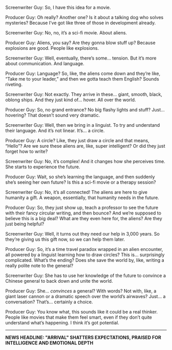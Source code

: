 Screenwriter Guy: So, I have this idea for a movie.

Producer Guy: Oh really? Another one? Is it about a talking dog who solves mysteries? Because I’ve got like three of those in development already.

Screenwriter Guy: No, no, it’s a sci-fi movie. About aliens.

Producer Guy: Aliens, you say? Are they gonna blow stuff up? Because explosions are good. People like explosions.

Screenwriter Guy: Well, eventually, there’s some… tension. But it’s more about communication. And language.

Producer Guy: Language? So, like, the aliens come down and they’re like, “Take me to your leader,” and then we gotta teach them English? Sounds riveting.

Screenwriter Guy: Not exactly. They arrive in these… giant, smooth, black, oblong ships. And they just kind of… hover. All over the world.

Producer Guy: So, no grand entrance? No big flashy lights and stuff? Just… hovering? That doesn’t sound very dramatic.

Screenwriter Guy: Well, then we bring in a linguist. To try and understand their language. And it’s not linear. It’s… a circle.

Producer Guy: A circle? Like, they just draw a circle and that means, “Hello”? Are we sure these aliens are, like, super intelligent? Or did they just forget how to write?

Screenwriter Guy: No, it’s complex! And it changes how she perceives time. She starts to experience the future.

Producer Guy: Wait, so she’s learning the language, and then suddenly she’s seeing her own future? Is this a sci-fi movie or a therapy session?

Screenwriter Guy: No, it’s all connected! The aliens are here to give humanity a gift. A weapon, essentially, that humanity needs in the future.

Producer Guy: So, they just show up, teach a professor to see the future with their fancy circular writing, and then bounce? And we’re supposed to believe this is a big deal? What are they even here for, the aliens? Are they just being helpful?

Screenwriter Guy: Well, it turns out they need our help in 3,000 years. So they’re giving us this gift now, so we can help them later.

Producer Guy: So, it’s a time travel paradox wrapped in an alien encounter, all powered by a linguist learning how to draw circles? This is… surprisingly complicated. What’s the ending? Does she save the world by, like, writing a really polite note to the general?

Screenwriter Guy: She has to use her knowledge of the future to convince a Chinese general to back down and unite the world.

Producer Guy: She… *convinces* a general? With words? Not with, like, a giant laser cannon or a dramatic speech over the world’s airwaves? Just… a conversation? That’s… certainly a choice.

Producer Guy: You know what, this sounds like it could be a real thinker. People like movies that make them feel smart, even if they don’t quite understand what’s happening. I think it’s got potential.

***

**NEWS HEADLINE: "ARRIVAL" SHATTERS EXPECTATIONS, PRAISED FOR INTELLIGENCE AND EMOTIONAL DEPTH**
